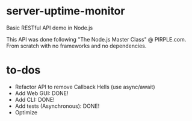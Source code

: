 # server-uptime-monitor
Basic RESTful API demo in Node.js

This API was done following "The Node.js Master Class" @ PIRPLE.com. From scratch with no frameworks and no dependencies. 

# to-dos
- Refactor API to remove Callback Hells (use async/await)
- Add Web GUI: DONE!
- Add CLI: DONE!
- Add tests (Asynchronous): DONE!
- Optimize